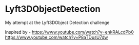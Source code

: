 # Lyft3DObjectDetection

My attempt at the Lyft3DObject Detection challenge

Inspired by - https://www.youtube.com/watch?v=enkRALcdPb0
https://www.youtube.com/watch?v=P8aTDusU7dw

